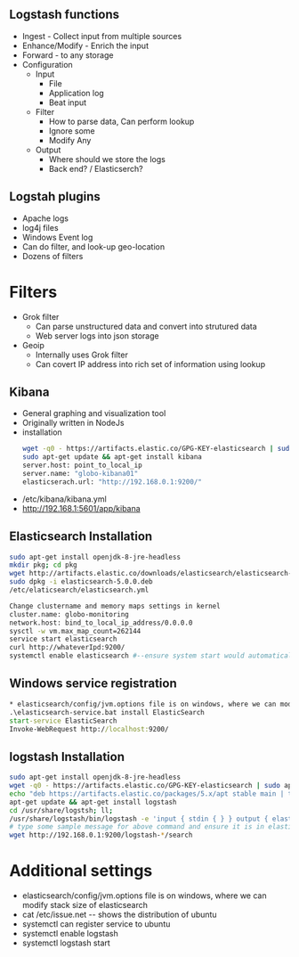 
## Logstash functions
* Ingest - Collect input from multiple sources
* Enhance/Modify - Enrich the input
* Forward - to any storage
* Configuration
  * Input
    * File
    * Application log
    * Beat input
  * Filter
    * How to parse data, Can perform lookup
    * Ignore some
    * Modify Any
  * Output
    * Where should we store the logs
    * Back end? / Elasticserch?

## Logstah plugins
* Apache logs
* log4j files
* Windows Event log
* Can do filter, and look-up geo-location
* Dozens of filters

# Filters
* Grok filter
  * Can parse unstructured data and convert into strutured data
  * Web server logs into json storage
* Geoip
  * Internally uses Grok filter
  * Can covert IP address into rich set of information using lookup

## Kibana
* General graphing and visualization tool
* Originally written in NodeJs
* installation
  ```bash
  wget -q0 - https://artifacts.elastic.co/GPG-KEY-elasticsearch | sudo apt-key add -
  sudo apt-get update && apt-get install kibana
  server.host: point_to_local_ip
  server.name: "globo-kibana01"
  elasticserach.url: "http://192.168.0.1:9200/"
  ```
* /etc/kibana/kibana.yml
* http://192.168.1:5601/app/kibana

## Elasticsearch Installation
```bash
sudo apt-get install openjdk-8-jre-headless
mkdir pkg; cd pkg
wget http://artifacts.elastic.co/downloads/elasticsearch/elasticsearch-5.0.0.deb
sudo dpkg -i elasticsearch-5.0.0.deb
/etc/elaticsearch/elasticsearch.yml
```

```bash
Change clustername and memory maps settings in kernel
cluster.name: globo-monitoring
network.host: bind_to_local_ip_address/0.0.0.0
sysctl -w vm.max_map_count=262144
service start elasticsearch
curl http://whateverIpd:9200/
systemctl enable elasticsearch #--ensure system start would automatically start elasticsearch
```

## Windows service registration
```bat
* elasticsearch/config/jvm.options file is on windows, where we can modify stack size of elasticsearch -Xss1m
.\elasticsearch-service.bat install ElasticSearch
start-service ElasticSearch
Invoke-WebRequest http://localhost:9200/
```

## logstash Installation
```bash
sudo apt-get install openjdk-8-jre-headless
wget -q0 - https://artifacts.elastic.co/GPG-KEY-elasticsearch | sudo apt-key add -
echo "deb https://artifacts.elastic.co/packages/5.x/apt stable main | tee -a /etc/apt/sources.list.d/elastic-5.x.list"
apt-get update && apt-get install logstash
cd /usr/share/logstsh; ll;
/usr/share/logstash/bin/logstash -e 'input { stdin { } } output { elasticsearch { hosts => ["192.168.0.1:9200"] } }'
# type some sample message for above command and ensure it is in elasticsearch
wget http://192.168.0.1:9200/logstash-*/search
```


# Additional settings
* elasticsearch/config/jvm.options file is on windows, where we can modify stack size of elasticsearch
* cat /etc/issue.net -- shows the distribution of ubuntu
* systemctl can register service to ubuntu
* systemctl enable logstash
* systemctl logstash start

